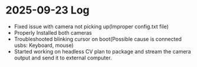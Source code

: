 # 2025-09-23 Log
- Fixed issue with camera not picking up(Improper config.txt file)
- Properly Installed both cameras
- Troubleshooted blinking cursor on boot(Possible cause is connected usbs: Keyboard, mouse)
- Started working on headless CV plan to package and stream the camera output and send it to external computer.